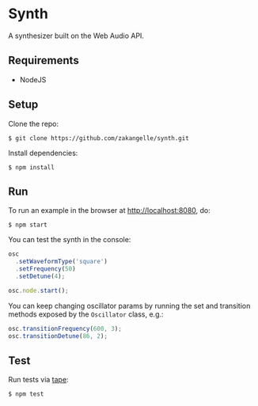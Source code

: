 # Synth

A synthesizer built on the Web Audio API.

## Requirements
+ NodeJS

## Setup
Clone the repo:

```
$ git clone https://github.com/zakangelle/synth.git
```

Install dependencies:

```
$ npm install
```

## Run
To run an example in the browser at [http://localhost:8080](http://localhost:8080), do:

```
$ npm start
```

You can test the synth in the console:

```js
osc
  .setWaveformType('square')
  .setFrequency(50)
  .setDetune(4);

osc.node.start();
```

You can keep changing oscillator params by running the set and transition methods exposed by the `Oscillator` class, e.g.:

```js
osc.transitionFrequency(600, 3);
osc.transitionDetune(86, 2);
```

## Test
Run tests via [tape](https://github.com/substack/tape):

```
$ npm test
```
